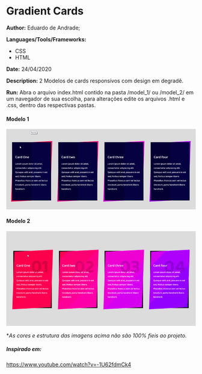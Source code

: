 # Gradient Cards
**Author:** Eduardo de Andrade;

**Languages/Tools/Frameworks:**
 
 * CSS
 * HTML

**Date:** 24/04/2020

**Description:**
2 Modelos de cards responsivos com design em degradê.

**Run:**
  Abra o arquivo index.html contido na pasta /model_1/ ou /model_2/ em um navegador de sua escolha, para alterações edite os arquivos .html e .css, dentro das respectivas pastas.
#### Modelo 1
![exemplo](/Model_1/exemple-min.gif)

#### Modelo 2
![exemplo](/Model_2/exemple-min.gif)

**As cores e estrutura das imagens acima não são 100% fieis ao projeto.*

##### Inspirado em:
https://www.youtube.com/watch?v=-1U62fdmCk4

